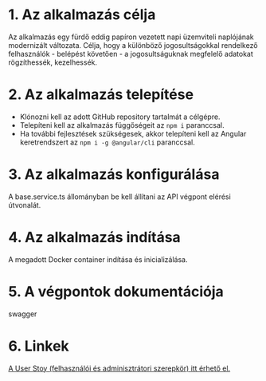 # 1. Az alkalmazás célja

Az alkalmazás egy fürdő eddig papíron vezetett napi üzemviteli naplójának modernizált változata. Célja, hogy a különböző jogosultságokkal rendelkező felhasználók - belépést követően - a jogosultságuknak megfelelő adatokat rögzíthessék, kezelhessék.

# 2. Az alkalmazás telepítése
- Klónozni kell az adott GitHub repository tartalmát a célgépre.
- Telepíteni kell az alkalmazás függőségeit az `npm i` paranccsal.
- Ha további fejlesztések szükségesek, akkor telepíteni kell az Angular keretrendszert az `npm i -g @angular/cli` paranccsal.

# 3. Az alkalmazás konfigurálása
A base.service.ts állományban be kell állítani az API végpont elérési útvonalát.

# 4. Az alkalmazás indítása
A megadott Docker container indítása és inicializálása.

# 5. A végpontok dokumentációja
swagger

# 6. Linkek
[A User Stoy (felhasználói és adminisztrátori szerepkör) itt érhető el.](https://github.com/rhetesi/spa-daily-report)
